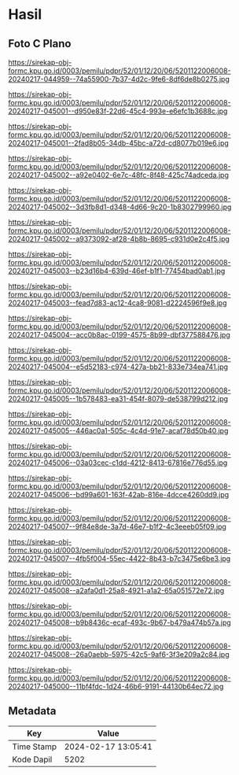 # Hasil

## Foto C Plano

https://sirekap-obj-formc.kpu.go.id/0003/pemilu/pdpr/52/01/12/20/06/5201122006008-20240217-044959--74a55900-7b37-4d2c-9fe6-8df6de8b0275.jpg

https://sirekap-obj-formc.kpu.go.id/0003/pemilu/pdpr/52/01/12/20/06/5201122006008-20240217-045001--d950e83f-22d6-45c4-993e-e6efc1b3688c.jpg

https://sirekap-obj-formc.kpu.go.id/0003/pemilu/pdpr/52/01/12/20/06/5201122006008-20240217-045001--2fad8b05-34db-45bc-a72d-cd8077b019e6.jpg

https://sirekap-obj-formc.kpu.go.id/0003/pemilu/pdpr/52/01/12/20/06/5201122006008-20240217-045002--a92e0402-6e7c-48fc-8f48-425c74adceda.jpg

https://sirekap-obj-formc.kpu.go.id/0003/pemilu/pdpr/52/01/12/20/06/5201122006008-20240217-045002--3d3fb8d1-d348-4d66-9c20-1b8302799960.jpg

https://sirekap-obj-formc.kpu.go.id/0003/pemilu/pdpr/52/01/12/20/06/5201122006008-20240217-045002--a9373092-af28-4b8b-8695-c931d0e2c4f5.jpg

https://sirekap-obj-formc.kpu.go.id/0003/pemilu/pdpr/52/01/12/20/06/5201122006008-20240217-045003--b23d16b4-639d-46ef-b1f1-77454bad0ab1.jpg

https://sirekap-obj-formc.kpu.go.id/0003/pemilu/pdpr/52/01/12/20/06/5201122006008-20240217-045003--fead7d83-ac12-4ca8-9081-d2224596f9e8.jpg

https://sirekap-obj-formc.kpu.go.id/0003/pemilu/pdpr/52/01/12/20/06/5201122006008-20240217-045004--acc0b8ac-0199-4575-8b99-dbf377588476.jpg

https://sirekap-obj-formc.kpu.go.id/0003/pemilu/pdpr/52/01/12/20/06/5201122006008-20240217-045004--e5d52183-c974-427a-bb21-833e734ea741.jpg

https://sirekap-obj-formc.kpu.go.id/0003/pemilu/pdpr/52/01/12/20/06/5201122006008-20240217-045005--1b578483-ea31-454f-8079-de538799d212.jpg

https://sirekap-obj-formc.kpu.go.id/0003/pemilu/pdpr/52/01/12/20/06/5201122006008-20240217-045005--446ac0a1-505c-4c4d-91e7-acaf78d50b40.jpg

https://sirekap-obj-formc.kpu.go.id/0003/pemilu/pdpr/52/01/12/20/06/5201122006008-20240217-045006--03a03cec-c1dd-4212-8413-67816e776d55.jpg

https://sirekap-obj-formc.kpu.go.id/0003/pemilu/pdpr/52/01/12/20/06/5201122006008-20240217-045006--bd99a601-163f-42ab-816e-4dcce4260dd9.jpg

https://sirekap-obj-formc.kpu.go.id/0003/pemilu/pdpr/52/01/12/20/06/5201122006008-20240217-045007--9f84e8de-3a7d-46e7-b1f2-4c3eeeb05f09.jpg

https://sirekap-obj-formc.kpu.go.id/0003/pemilu/pdpr/52/01/12/20/06/5201122006008-20240217-045007--4fb5f004-55ec-4422-8b43-b7c3475e6be3.jpg

https://sirekap-obj-formc.kpu.go.id/0003/pemilu/pdpr/52/01/12/20/06/5201122006008-20240217-045008--a2afa0d1-25a8-4921-a1a2-65a051572e72.jpg

https://sirekap-obj-formc.kpu.go.id/0003/pemilu/pdpr/52/01/12/20/06/5201122006008-20240217-045008--b9b8436c-ecaf-493c-9b67-b479a474b57a.jpg

https://sirekap-obj-formc.kpu.go.id/0003/pemilu/pdpr/52/01/12/20/06/5201122006008-20240217-045008--26a0aebb-5975-42c5-9af6-3f3e209a2c84.jpg

https://sirekap-obj-formc.kpu.go.id/0003/pemilu/pdpr/52/01/12/20/06/5201122006008-20240217-045000--11bf4fdc-1d24-46b6-9191-44130b64ec72.jpg


## Metadata

| Key        | Value               |
| ---------- | ------------------- |
| Time Stamp | 2024-02-17 13:05:41 |
| Kode Dapil | 5202                |



